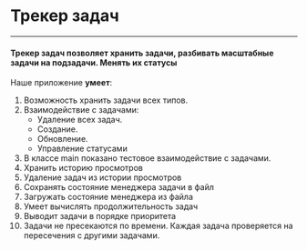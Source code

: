 # Трекер задач
___
#### Трекер задач позволяет хранить задачи, разбивать масштабные задачи на подзадачи. Менять их статусы

Наше приложение **умеет**:
1. Возможность хранить задачи всех типов. 
2. Взаимодействие с задачами:
   * Удаление всех задач.
   * Создание. 
   * Обновление.  
   * Управление статусами 
3. В классе main показано тестовое взаимодействие с задачами.
4. Хранить историю просмотров
5. Удаление задач из истории просмотров
6. Сохранять состояние менеджера задачи в файл
7. Загружать состояние менеджера из файла
8. Умеет вычислять продолжительность задач
9. Выводит задачи в порядке приоритета
10. Задачи не пресекаются по времени. Каждая задача проверяется на пересечения с другими задачами.
